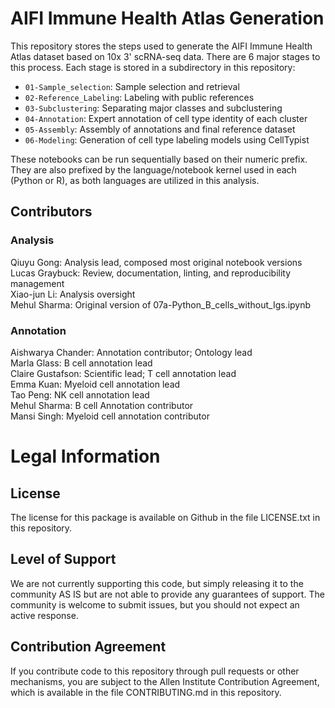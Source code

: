 # AIFI Immune Health Atlas Generation

This repository stores the steps used to generate the AIFI Immune Health Atlas dataset based on 10x 3' scRNA-seq data. There are 6 major stages to this process. Each stage is stored in a subdirectory in this repository:

- `01-Sample_selection`: Sample selection and retrieval
- `02-Reference_Labeling`: Labeling with public references
- `03-Subclustering`: Separating major classes and subclustering
- `04-Annotation`: Expert annotation of cell type identity of each cluster
- `05-Assembly`: Assembly of annotations and final reference dataset
- `06-Modeling`: Generation of cell type labeling models using CellTypist

These notebooks can be run sequentially based on their numeric prefix. They are also prefixed by the language/notebook kernel used in each (Python or R), as both languages are utilized in this analysis.

## Contributors

### Analysis
Qiuyu Gong: Analysis lead, composed most original notebook versions  
Lucas Graybuck: Review, documentation, linting, and reproducibility management  
Xiao-jun Li: Analysis oversight  
Mehul Sharma: Original version of 07a-Python_B_cells_without_Igs.ipynb

### Annotation
Aishwarya Chander: Annotation contributor; Ontology lead    
Marla Glass: B cell annotation lead  
Claire Gustafson: Scientific lead; T cell annotation lead  
Emma Kuan: Myeloid cell annotation lead  
Tao Peng: NK cell annotation lead  
Mehul Sharma: B cell Annotation contributor  
Mansi Singh: Myeloid cell annotation contributor  
<a id="legal_info"></a>

# Legal Information

<a id="license"></a>

## License

The license for this package is available on Github in the file LICENSE.txt in this repository.

<a id="support"></a>

## Level of Support

We are not currently supporting this code, but simply releasing it to the community AS IS but are not able to provide any guarantees of support. The community is welcome to submit issues, but you should not expect an active response.

<a id="contrib"></a>

## Contribution Agreement

If you contribute code to this repository through pull requests or other mechanisms, you are subject to the Allen Institute Contribution Agreement, which is available in the file CONTRIBUTING.md in this repository.
